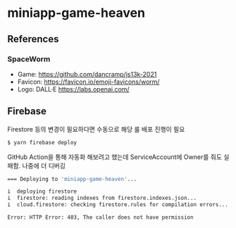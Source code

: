 # miniapp-game-heaven

## References

### SpaceWorm

- Game: https://github.com/dancramp/js13k-2021
- Favicon: https://favicon.io/emoji-favicons/worm/
- Logo: DALL·E https://labs.openai.com/

## Firebase

Firestore 등의 변경이 필요하다면 수동으로 해당 룰 배포 진행이 필요

```zsh
$ yarn firebase deploy
```

GitHub Action을 통해 자동화 해보려고 했는데 ServiceAccount에 Owner를 줘도 실패함. 나중에 더 디버깅

```zsh
=== Deploying to 'miniapp-game-heaven'...

i  deploying firestore
i  firestore: reading indexes from firestore.indexes.json...
i  cloud.firestore: checking firestore.rules for compilation errors...

Error: HTTP Error: 403, The caller does not have permission
```
